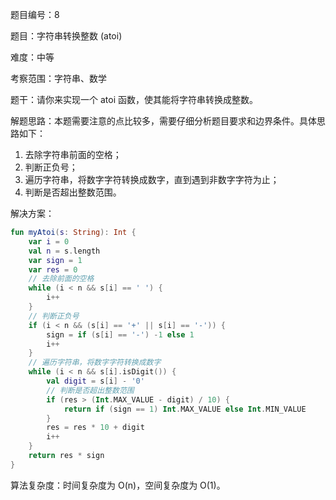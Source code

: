 题目编号：8

题目：字符串转换整数 (atoi)

难度：中等

考察范围：字符串、数学

题干：请你来实现一个 atoi 函数，使其能将字符串转换成整数。

解题思路：本题需要注意的点比较多，需要仔细分析题目要求和边界条件。具体思路如下：

1. 去除字符串前面的空格；
2. 判断正负号；
3. 遍历字符串，将数字字符转换成数字，直到遇到非数字字符为止；
4. 判断是否超出整数范围。

解决方案：

```kotlin
fun myAtoi(s: String): Int {
    var i = 0
    val n = s.length
    var sign = 1
    var res = 0
    // 去除前面的空格
    while (i < n && s[i] == ' ') {
        i++
    }
    // 判断正负号
    if (i < n && (s[i] == '+' || s[i] == '-')) {
        sign = if (s[i] == '-') -1 else 1
        i++
    }
    // 遍历字符串，将数字字符转换成数字
    while (i < n && s[i].isDigit()) {
        val digit = s[i] - '0'
        // 判断是否超出整数范围
        if (res > (Int.MAX_VALUE - digit) / 10) {
            return if (sign == 1) Int.MAX_VALUE else Int.MIN_VALUE
        }
        res = res * 10 + digit
        i++
    }
    return res * sign
}
```

算法复杂度：时间复杂度为 O(n)，空间复杂度为 O(1)。